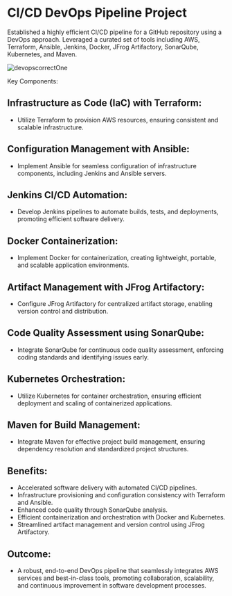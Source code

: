 # CI/CD DevOps Pipeline Project
Established a highly efficient CI/CD pipeline for a GitHub repository using a DevOps approach. Leveraged a curated set of tools including AWS, Terraform, Ansible, Jenkins, Docker, JFrog Artifactory, SonarQube, Kubernetes, and Maven.

![devopscorrectOne](https://github.com/titusnangitech/tito_devops_project/assets/128609800/9aaa2d0a-732e-4d66-aaf1-11038a4f7a66)


Key Components:

## Infrastructure as Code (IaC) with Terraform:

- Utilize Terraform to provision AWS resources, ensuring consistent and scalable infrastructure.

## Configuration Management with Ansible:

- Implement Ansible for seamless configuration of infrastructure components, including Jenkins and Ansible servers.

## Jenkins CI/CD Automation:

- Develop Jenkins pipelines to automate builds, tests, and deployments, promoting efficient software delivery.

## Docker Containerization:

- Implement Docker for containerization, creating lightweight, portable, and scalable application environments.

## Artifact Management with JFrog Artifactory:

- Configure JFrog Artifactory for centralized artifact storage, enabling version control and distribution.

## Code Quality Assessment using SonarQube:

- Integrate SonarQube for continuous code quality assessment, enforcing coding standards and identifying issues early.

## Kubernetes Orchestration:

- Utilize Kubernetes for container orchestration, ensuring efficient deployment and scaling of containerized applications.

## Maven for Build Management:

- Integrate Maven for effective project build management, ensuring dependency resolution and standardized project structures.

## Benefits:

- Accelerated software delivery with automated CI/CD pipelines.
- Infrastructure provisioning and configuration consistency with Terraform and Ansible.
- Enhanced code quality through SonarQube analysis.
- Efficient containerization and orchestration with Docker and Kubernetes.
- Streamlined artifact management and version control using JFrog Artifactory.


## Outcome:
- A robust, end-to-end DevOps pipeline that seamlessly integrates AWS services and best-in-class tools, promoting collaboration, scalability, and continuous improvement in software development processes.






